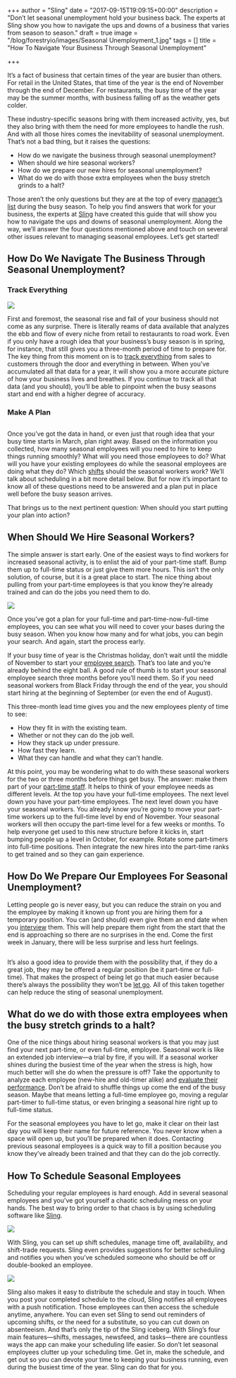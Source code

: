 +++
author = "Sling"
date = "2017-09-15T19:09:15+00:00"
description = "Don’t let seasonal unemployment hold your business back. The experts at Sling show you how to navigate the ups and downs of a business that varies from season to season."
draft = true
image = "/blog/forestryio/images/Seasonal Unemployment_1.jpg"
tags = []
title = "How To Navigate Your Business Through Seasonal Unemployment"

+++


It’s a fact of business that certain times of the year are busier than others. For retail in the United States, that time of the year is the end of November through the end of December. For restaurants, the busy time of the year may be the summer months, with business falling off as the weather gets colder.

These industry-specific seasons bring with them increased activity, yes, but they also bring with them the need for more employees to handle the rush. And with all those hires comes the inevitability of seasonal unemployment. That’s not a bad thing, but it raises the questions:

* How do we navigate the business through seasonal unemployment?
* When should we hire seasonal workers?
* How do we prepare our new hires for seasonal unemployment?
* What do we do with those extra employees when the busy stretch grinds to a halt?

Those aren’t the only questions but they are at the top of every [manager’s list](https://getsling.com/blog/post/no-call-no-show/) during the busy season. To help you find answers that work for your business, the experts at [Sling](https://getsling.com/) have created this guide that will show you how to navigate the ups and downs of seasonal unemployment. Along the way, we’ll answer the four questions mentioned above and touch on several other issues relevant to managing seasonal employees. Let’s get started!

## How Do We Navigate The Business Through Seasonal Unemployment?

### Track Everything

<img src="/blog/forestryio/images/Seasonal%20Unemployment_7.jpg" class=" forestry--none forestry--none" style="float: none;">

First and foremost, the seasonal rise and fall of your business should not come as any surprise. There is literally reams of data available that analyzes the ebb and flow of every niche from retail to restaurants to road work. Even if you only have a rough idea that your business’s busy season is in spring, for instance, that still gives you a three-month period of time to prepare for. The key thing from this moment on is to [track everything](https://getsling.com/blog/post/effective-leaders/) from sales to customers through the door and everything in between. When you’ve accumulated all that data for a year, it will show you a more accurate picture of how your business lives and breathes. If you continue to track all that data (and you should), you’ll be able to pinpoint when the busy seasons start and end with a higher degree of accuracy.

### Make A Plan

<img src="/blog/forestryio/images/Seasonal%20Unemployment_2.jpg" alt="" class=" forestry--none" style="float: none;">

Once you’ve got the data in hand, or even just that rough idea that your busy time starts in March, plan right away. Based on the information you collected, how many seasonal employees will you need to hire to keep things running smoothly? What will you need those employees to do? What will you have your existing employees do while the seasonal employees are doing what they do? Which [shifts](https://getsling.com/blog/post/rotating-shift/) should the seasonal workers work? We’ll talk about scheduling in a bit more detail below. But for now it’s important to know all of these questions need to be answered and a plan put in place well before the busy season arrives.

That brings us to the next pertinent question: When should you start putting your plan into action?

## When Should We Hire Seasonal Workers?

The simple answer is start early. One of the easiest ways to find workers for increased seasonal activity, is to enlist the aid of your part-time staff. Bump them up to full-time status or just give them more hours. This isn’t the only solution, of course, but it is a great place to start. The nice thing about pulling from your part-time employees is that you know they’re already trained and can do the jobs you need them to do.

<img src="/blog/forestryio/images/Seasonal%20Unemployment_4.png" class=" forestry--none forestry--none" style="float: none;">

Once you’ve got a plan for your full-time and part-time-now-full-time employees, you can see what you will need to cover your bases during the busy season. When you know how many and for what jobs, you can begin your search. And again, start the process early.

If your busy time of year is the Christmas holiday, don’t wait until the middle of November to start your [employee search](https://getsling.com/blog/post/find-employees/). That’s too late and you’re already behind the eight ball. A good rule of thumb is to start your seasonal employee search three months before you’ll need them. So if you need seasonal workers from Black Friday through the end of the year, you should start hiring at the beginning of September (or even the end of August).

This three-month lead time gives you and the new employees plenty of time to see:

* How they fit in with the existing team.
* Whether or not they can do the job well.
* How they stack up under pressure.
* How fast they learn.
* What they can handle and what they can’t handle.

At this point, you may be wondering what to do with these seasonal workers for the two or three months before things get busy. The answer: make them part of your [part-time staff](https://getsling.com/blog/post/how-do-i-keep-my-employees-longer/). It helps to think of your employee needs as different levels. At the top you have your full-time employees. The next level down you have your part-time employees. The next level down you have your seasonal workers. You already know you’re going to move your part-time workers up to the full-time level by end of November. Your seasonal workers will then occupy the part-time level for a few weeks or months. To help everyone get used to this new structure before it kicks in, start bumping people up a level in October, for example. Rotate some part-timers into full-time positions. Then integrate the new hires into the part-time ranks to get trained and so they can gain experience.

## How Do We Prepare Our Employees For Seasonal Unemployment?

Letting people go is never easy, but you can reduce the strain on you and the employee by making it known up front you are hiring them for a temporary position. You can (and should) even give them an end date when you [interview](https://getsling.com/blog/post/restaurant-interview-questions/) them. This will help prepare them right from the start that the end is approaching so there are no surprises in the end. Come the first week in January, there will be less surprise and less hurt feelings.

<img src="/blog/forestryio/images/Screen%20Shot%202017-09-15%20at%203.16.04%20PM.png" alt="" class=" forestry--none" style="float: none;">

It’s also a good idea to provide them with the possibility that, if they do a great job, they may be offered a regular position (be it part-time or full-time). That makes the prospect of being let go that much easier because there’s always the possibility they won’t be [let go](https://getsling.com/blog/post/exit-interview-questions/). All of this taken together can help reduce the sting of seasonal unemployment.

## What do we do with those extra employees when the busy stretch grinds to a halt?

One of the nice things about hiring seasonal workers is that you may just find your next part-time, or even full-time, employee. Seasonal work is like an extended job interview—a trial by fire, if you will. If a seasonal worker shines during the busiest time of the year when the stress is high, how much better will she do when the pressure is off? Take the opportunity to analyze each employee (new-hire and old-timer alike) and [evaluate their performance](https://getsling.com/blog/post/employee-engagement-ideas/). Don’t be afraid to shuffle things up come the end of the busy season. Maybe that means letting a full-time employee go,  moving a regular part-timer to full-time status, or even bringing a seasonal hire right up to full-time status.

For the seasonal employees you have to let go, make it clear on their last day  you will keep their name for future reference. You never know when a space will open up, but you’ll be prepared when it does. Contacting previous seasonal employees is a quick way to fill a position because you know they’ve already been trained and that they can do the job correctly.

## How To Schedule Seasonal Employees

Scheduling your regular employees is hard enough. Add in several seasonal employees and you’ve got yourself a chaotic scheduling mess on your hands. The best way to bring order to that chaos is by using scheduling software like [Sling](https://getsling.com/).

<img src="/blog/forestryio/images/Seasonal%20Unemployment_5.png" class=" forestry--none" style="float: none;">

With Sling, you can set up shift schedules, manage time off, availability, and shift-trade requests. Sling even provides suggestions for better scheduling and notifies you when you’ve scheduled someone who should be off or double-booked an employee.

<img src="/blog/forestryio/images/Seasonal%20Unemployment_3.png" class=" forestry--none forestry--none" style="float: none;">

Sling also makes it easy to distribute the schedule and stay in touch. When you post your completed schedule to the cloud, Sling notifies all employees with a push notification. Those employees can then access the schedule anytime, anywhere. You can even set Sling to send out reminders of upcoming shifts, or the need for a substitute, so you can cut down on absenteeism. And that’s only the tip of the Sling iceberg. With Sling’s four main features—shifts, messages, newsfeed, and tasks—there are countless ways the app can make your scheduling life easier. So don’t let seasonal employees clutter up your scheduling time. Get in, make the schedule, and get out so you can devote your time to keeping your business running, even during the busiest time of the year. Sling can do that for you.